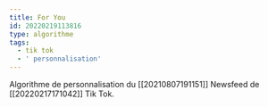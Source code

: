 ```yaml
---
title: For You
id: 20220219113816
type: algorithme
tags:
  - tik tok
  - ' personnalisation'
---
```


Algorithme de personnalisation du [[20210807191151]] Newsfeed de [[20220217171042]] Tik Tok.